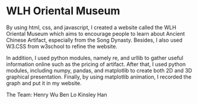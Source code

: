 # WLH Oriental Museum
By using html, css, and javascript, I created a website called the WLH Oriental Museum which aims to encourage people to learn about Ancient Chinese Artifact, especially from the Song Dynasty. Besides, I also used W3.CSS from w3school to refine the website.

In addition, I used python modules, namely re, and urllib to gather useful information online such as the pricing of artifact.
After that, I used python modules, including numpy, pandas, and matplotlib to create both 2D and 3D graphical presentation.
Finally, by using matplotlib animation, I recorded the graph and put it in my website.

The Team:
Henry Wu
Ben Lo
Kinsley Han
